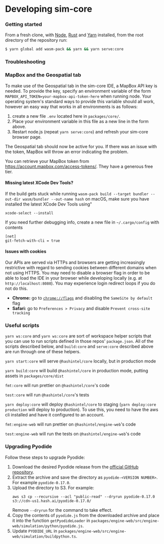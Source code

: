 # Developing sim-core

### Getting started

From a fresh clone, with [Node](https://nodejs.org/en/), [Rust](https://www.rust-lang.org/learn/get-started) and [Yarn](https://yarnpkg.com/lang/en/) installed, from the root directory of the repository run:

```sh
$ yarn global add wasm-pack && yarn && yarn serve:core
```

### Troubleshooting

### MapBox and the Geospatial tab
To make use of the Geospatial tab in the sim-core IDE, a MapBox API key is needed. 
To provide the key, specify an environment variable of the form `MAPBOX_API_TOKEN=your-mapbox-api-token-here` when running node.  Your operating system's standard ways to provide this variable should all work, however an easy way that works in all environments is as follows:
 1. create a new file `.env` located here in `packages/core/`.
 2. Place your environment variable in this file as a new line in the form above.
 3. Restart node.js (repeat `yarn serve:core`) and refresh your sim-core browser page.

 The Geospatial tab should now be active for you. If there was an issue with the token, MapBox will throw an error indicating the problem.

 You can retrieve your MapBox token from https://account.mapbox.com/access-tokens/. They have a generous free tier.

#### Missing latest XCode Dev Tools?

If the build gets stuck while running `wasm-pack build --target bundler --out-dir wasm/bundler --out-name hash` on macOS, make sure you have installed the latest XCode Dev Tools using"
```
xcode-select --install
```
If you need further debugging info, create a new file in `~/.cargo/config` with contents
```
[net]
git-fetch-with-cli = true
```

#### Issues with cookies

Our APIs are served via HTTPs and browsers are getting increasingly restrictive with regard to sending cookies between different domains when not using HTTPS. You may need to disable a browser flag in order to be able to load the IDE in your browser while developing locally (e.g. at `http://localhost:8080`). You may experience login redirect loops if you do not do this.

- **Chrome:** go to [`chrome://flags`](chrome://flags) and disabling the `SameSite by default` flag
- **Safari:** go to `Preferences > Privacy` and disable `Prevent cross-site tracking`

### Useful scripts

`yarn ws:core` and `yarn ws:core` are sort of workspace helper scripts that you can use to run scripts defined in those repos' `package.json`. All of the scripts described below, and `build:core` and `serve:core` described above are run through one of these helpers.

`yarn start:core` will serve `@hashintel/core` locally, but in production mode

`yarn build:core` will build `@hashintel/core` in production mode, putting assets in `packages/core/dist`

`fmt:core` will run prettier on `@hashintel/core`'s code

`test:core` will run `@hashintel/core`'s tests

`yarn deploy:core` will deploy `@hashintel/core` to staging (`yarn deploy:core production` will deploy to production). To use this, you need to have the aws cli installed and have it configured to an account.

`fmt:engine-web` will run prettier on `@hashintel/engine-web`'s code

`test:engine-web` will run the tests on `@hashintel/engine-web`'s code

### Upgrading Pyodide

Follow these steps to upgrade Pyodide:

  1. Download the desired Pyodide release from the [official GitHub repository](https://github.com/pyodide/pyodide).
  2. Extract the archive and save the directory as `pyodide-<VERSION NUMBER>`. For example `pyodide-0.17.0`.
  3. Upload the directory to S3. For example:
     ```
     aws s3 cp --recursive --acl "public-read" --dryrun pyodide-0.17.0  s3://cdn-us1.hash.ai/pyodide-0.17.0/
     ```
     Remove `--dryrun` for the command to take effect.
  4. Copy the contents of `pyodide.js` from the downloaded archive and place it
     into the function `getPyodideLoader` in `packages/engine-web/src/engine-web/simulation/python/pyodide.js`.
  5. Update `PYODIDE_URL` in `packages/engine-web/src/engine-web/simulation/buildpython.ts`.

